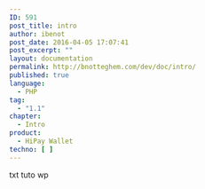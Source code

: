 ```yaml
---
ID: 591
post_title: intro
author: ibenot
post_date: 2016-04-05 17:07:41
post_excerpt: ""
layout: documentation
permalink: http://bnotteghem.com/dev/doc/intro/
published: true
language:
  - PHP
tag:
  - "1.1"
chapter:
  - Intro
product:
  - HiPay Wallet
techno: [ ]
---
```

txt tuto wp